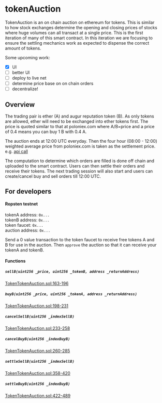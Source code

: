 # tokenAuction

TokenAuction is an on chain auction on ethereum for tokens. This is similar to how stock exchanges determine the opening and closing prices of stocks where huge volumes can all transact at a single price. This is the first iteration of many of this smart contract. In this iteration we are focusing to ensure the settling mechanics work as expected to dispense the correct amount of tokens.

Some upcoming work:

- [X] UI
- [ ] better UI
- [ ] deploy to live net
- [ ] determine price base on on chain orders
- [ ] decentralize!

## Overview

The trading pair is ether (A) and augur reputation token (B). As only tokens are allowed, ether will need to be exchanged into ether tokens first. The price is quoted similar to that at poloniex.com where A/B=price and a price of 0.4 means you can buy 1 B with 0.4 A.   

The auction ends at 12:00 UTC everyday. Then the four hour (08:00 - 12:00) weighted average price from poloniex.com is taken as the settlement price. e.g. [api call](https://poloniex.com/public?command=returnChartData&currencyPair=ETH_REP&start=1479196800&end=1479196800&period=14400)

The computation to determine which orders are filled is done off chain and uploaded to the smart contract. Users can then settle their orders and receive their tokens. The next trading session will also start and users can create/cancel buy and sell orders till 12:00 UTC.

## For developers

#### Ropsten testnet

tokenA address: `0x...`  
tokenB address: `0x...`  
token faucet: `0x...`  
auction address: `0x...`

Send a 0 value transaction to the token faucet to receive free tokens A and B for use in the auction. Then `approve` the auction so that it can receive your tokenA and tokenB.

#### Functions

##### `sellB(uint256 _price, uint256 _tokenB, address _returnAddress)`

[TokenTokenAuction.sol:163-196](https://github.com/codetract/tokenAuction/blob/master/contracts/TokenTokenAuction.sol#L163-L196)

##### `buyB(uint256 _price, uint256 _tokenA, address _returnAddress)`

[TokenTokenAuction.sol:198-231](https://github.com/codetract/tokenAuction/blob/master/contracts/TokenTokenAuction.sol#L198-L231)

##### `cancelSellB(uint256 _indexSellB)`

[TokenTokenAuction.sol:233-258](https://github.com/codetract/tokenAuction/blob/master/contracts/TokenTokenAuction.sol#L233-L258)

##### `cancelBuyB(uint256 _indexBuyB)`

[TokenTokenAuction.sol:260-285](https://github.com/codetract/tokenAuction/blob/master/contracts/TokenTokenAuction.sol#L260-L285)

##### `settleSellB(uint256 _indexSellB)`

[TokenTokenAuction.sol:358-420](https://github.com/codetract/tokenAuction/blob/master/contracts/TokenTokenAuction.sol#L358-L420)

##### `settleBuyB(uint256 _indexBuyB)`

[TokenTokenAuction.sol:422-489](https://github.com/codetract/tokenAuction/blob/master/contracts/TokenTokenAuction.sol#L422-L489)
